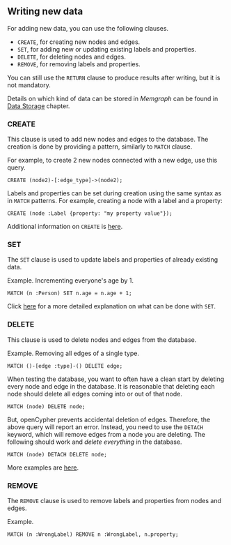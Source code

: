 ## Writing new data

For adding new data, you can use the following clauses.

  * `CREATE`, for creating new nodes and edges.
  * `SET`, for adding new or updating existing labels and properties.
  * `DELETE`, for deleting nodes and edges.
  * `REMOVE`, for removing labels and properties.

You can still use the `RETURN` clause to produce results after writing, but it
is not mandatory.

Details on which kind of data can be stored in *Memgraph* can be found in
[Data Storage](../concepts/storage.md) chapter.

### CREATE

This clause is used to add new nodes and edges to the database. The creation
is done by providing a pattern, similarly to `MATCH` clause.

For example, to create 2 new nodes connected with a new edge, use this query.

```opencypher
CREATE (node2)-[:edge_type]->(node2);
```

Labels and properties can be set during creation using the same syntax as in
`MATCH` patterns. For example, creating a node with a label and a
property:

```opencypher
CREATE (node :Label {property: "my property value"});
```

Additional information on `CREATE` is
[here](./clauses/create.md).

### SET

The `SET` clause is used to update labels and properties of already existing
data.

Example. Incrementing everyone's age by 1.

```opencypher
MATCH (n :Person) SET n.age = n.age + 1;
```

Click
[here](./clauses/set.md)
for a more detailed explanation on what can be done with `SET`.

### DELETE

This clause is used to delete nodes and edges from the database.

Example. Removing all edges of a single type.

```opencypher
MATCH ()-[edge :type]-() DELETE edge;
```

When testing the database, you want to often have a clean start by deleting
every node and edge in the database. It is reasonable that deleting each node
should delete all edges coming into or out of that node.

```opencypher
MATCH (node) DELETE node;
```

But, openCypher prevents accidental deletion of edges. Therefore, the above
query will report an error. Instead, you need to use the `DETACH` keyword,
which will remove edges from a node you are deleting. The following should
work and *delete everything* in the database.

```opencypher
MATCH (node) DETACH DELETE node;
```

More examples are
[here](./clauses/delete.md).

### REMOVE

The `REMOVE` clause is used to remove labels and properties from nodes and
edges.

Example.

```opencypher
MATCH (n :WrongLabel) REMOVE n :WrongLabel, n.property;
```
